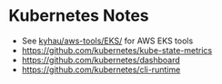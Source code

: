# Kubernetes Notes

- See [kyhau/aws-tools/EKS/](https://github.com/kyhau/aws-tools/tree/master/EKS) for AWS EKS tools
- https://github.com/kubernetes/kube-state-metrics
- https://github.com/kubernetes/dashboard
- https://github.com/kubernetes/cli-runtime